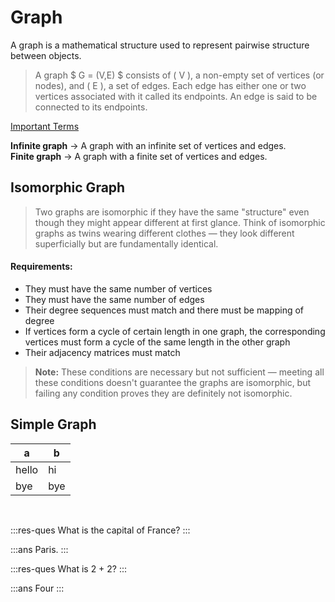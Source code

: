 # Graph

A graph is a mathematical structure used to represent pairwise structure between objects.

> A graph $ G = (V,E) $ consists of \( V \), a non-empty set of vertices (or nodes), and \( E \), a set of edges. Each edge has either one or two vertices associated with it called its endpoints. An edge is said to be connected to its endpoints.

[Important Terms](GraphTerm.html#one)

**Infinite graph** → A graph with an infinite set of vertices and edges.  
**Finite graph** → A graph with a finite set of vertices and edges.

## Isomorphic Graph

> Two graphs are isomorphic if they have the same "structure" even though they might appear different at first glance. Think of isomorphic graphs as twins wearing different clothes — they look different superficially but are fundamentally identical.

#### Requirements:
- They must have the same number of vertices  
- They must have the same number of edges  
- Their degree sequences must match and there must be mapping of degree  
- If vertices form a cycle of certain length in one graph, the corresponding vertices must form a cycle of the same length in the other graph  
- Their adjacency matrices must match  

> **Note:** These conditions are necessary but not sufficient — meeting all these conditions doesn't guarantee the graphs are isomorphic, but failing any condition proves they are definitely not isomorphic.

## Simple Graph
| a | b |
| - | - |
|hello|hi
|bye|bye|
<br>

:::res-ques
What is the capital of France?
:::

:::ans
Paris.
:::

:::res-ques
 What is 2 + 2?
 :::

:::ans 
Four
:::
